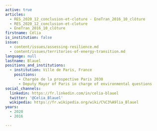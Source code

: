 ```yaml
---
active: true
articles:
  - RES_2020_12_conclusion-et-cloture - EneTran_2016_10_clôture
  - RES_2020_12_conclusion-et-cloture
  - EneTran_2016_10_clôture
firstname: Célia
is_institution: false
issue:
  - content/issues/assessing-resilience.md
  - content/issues/territories-of-energy-transition.md
language: null
lastname: Blauel
positions_and_institutions:
  - institution: Ville de Paris, France
    positions:
      - Chargée de la prospective Paris 2030
      - Deputy Mayor of Paris in charge of environmental questions
social_channels:
  linkedin: https://fr.linkedin.com/in/celia-blauel
  twitter: '@Celia_Blauel'
  wikipedia: https://fr.wikipedia.org/wiki/C%C3%A9lia_Blauel
years:
  - 2020
  - 2016

---
```

